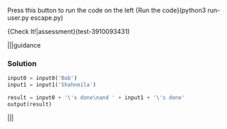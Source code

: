 Press this button to run the code on the left {Run the code}(python3 run-user.py escape.py)

{Check It!|assessment}(test-3910093431)

|||guidance
### Solution
```python
input0 = input0('Bob')
input1 = input1('Shahneila')

result = input0 + '\'s done\nand ' + input1 + '\'s done'
output(result)
```
|||
